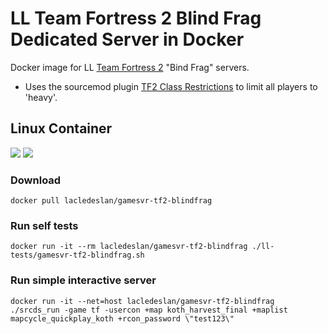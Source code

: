 # LL Team Fortress 2 Blind Frag Dedicated Server in Docker

Docker image for LL [Team Fortress 2](http://store.steampowered.com/app/440/) "Bind Frag" servers.

* Uses the sourcemod plugin [TF2 Class Restrictions](https://forums.alliedmods.net/showthread.php?p=642353?p=642353) to limit all players to 'heavy'.

## Linux Container

[![](https://images.microbadger.com/badges/version/lacledeslan/gamesvr-tf2-blindfrag.svg)](https://microbadger.com/images/lacledeslan/gamesvr-tf2-blindfrag "Get your own version badge on microbadger.com")
[![](https://images.microbadger.com/badges/image/lacledeslan/gamesvr-tf2-blindfrag.svg)](https://microbadger.com/images/lacledeslan/gamesvr-tf2-blindfrag "Get your own image badge on microbadger.com")

### Download

```shell
docker pull lacledeslan/gamesvr-tf2-blindfrag
```

### Run self tests

```shell
docker run -it --rm lacledeslan/gamesvr-tf2-blindfrag ./ll-tests/gamesvr-tf2-blindfrag.sh
```

### Run simple interactive server

```shell
docker run -it --net=host lacledeslan/gamesvr-tf2-blindfrag ./srcds_run -game tf -usercon +map koth_harvest_final +maplist mapcycle_quickplay_koth +rcon_password \"test123\"
```
